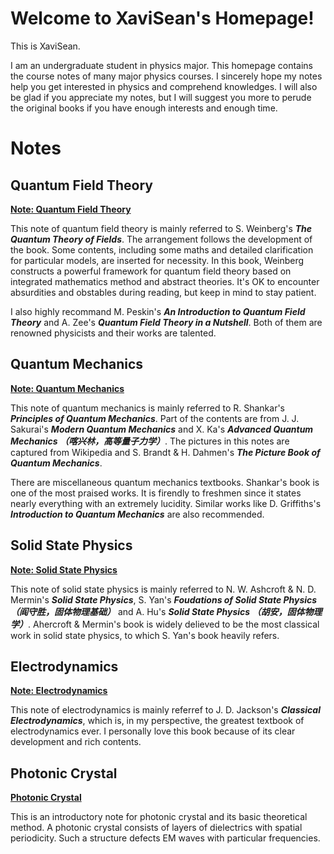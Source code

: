 # Welcome to XaviSean's Homepage!

This is XaviSean.

I am an undergraduate student in physics major. This homepage contains the course notes of many major physics courses. I sincerely hope my notes help you get interested in physics and comprehend knowledges. I will also be glad if you appreciate my notes, but I will suggest you more to perude the original books if you have enough interests and enough time. 

# Notes

## Quantum Field Theory

<b><a href = "https://xavisean.github.io/Notes_QFT.pdf"> Note: Quantum Field Theory </a></b>

This note of quantum field theory is mainly referred to S. Weinberg's **_The Quantum Theory of Fields_**. The arrangement follows the development of the book. Some contents, including some maths and detailed clarification for particular models, are inserted for necessity. In this book, Weinberg constructs a powerful framework for quantum field theory based on integrated mathematics method and abstract theories. It's OK to encounter absurdities and obstables during reading, but keep in mind to stay patient.

I also highly recommand M. Peskin's **_An Introduction to Quantum Field Theory_** and A. Zee's **_Quantum Field Theory in a Nutshell_**. Both of them are renowned physicists and their works are talented.

## Quantum Mechanics

<b><a href = "https://xavisean.github.io/Note_QM.pdf"> Note: Quantum Mechanics </a></b>

This note of quantum mechanics is mainly referred to R. Shankar's **_Principles of Quantum Mechanics_**. Part of the contents are from J. J. Sakurai's **_Modern Quantum Mechanics_** and X. Ka's **_Advanced Quantum Mechanics （喀兴林，高等量子力学）_**. The pictures in this notes are captured from Wikipedia and S. Brandt & H. Dahmen's **_The Picture Book of Quantum Mechanics_**. 

There are miscellaneous quantum mechanics textbooks. Shankar's book is one of the most praised works. It is firendly to freshmen since it states nearly everything with an extremely lucidity. Similar works like D. Griffiths's **_Introduction to Quantum Mechanics_** are also recommended. 

## Solid State Physics

<b><a href = "https://xavisean.github.io/Note_SolidPhysics.pdf"> Note: Solid State Physics </a></b>

This note of solid state physics is mainly referred to N. W. Ashcroft & N. D. Mermin's **_Solid State Physics_**, S. Yan's **_Foudations of Solid State Physics （阎守胜，固体物理基础）_** and A. Hu's **_Solid State Physics （胡安，固体物理学）_**. Ahercroft & Mermin's book is widely delieved to be the most classical work in solid state physics, to which S. Yan's book heavily refers. 

## Electrodynamics

<b><a href = "https://xavisean.github.io/Note_ED.pdf"> Note: Electrodynamics </a></b>

This note of electrodynamics is mainly referref to J. D. Jackson's **_Classical Electrodynamics_**, which is, in my perspective, the greatest textbook of  electrodynamics ever. I personally love this book because of its clear development and rich contents.

## Photonic Crystal

<b><a href = "https://xavisean.github.io/photonic crystal.pdf"> Photonic Crystal </a></b>

This is an introductory note for photonic crystal and its basic theoretical method. A photonic crystal consists of layers of dielectrics with spatial periodicity. Such a structure defects EM waves with particular frequencies.
